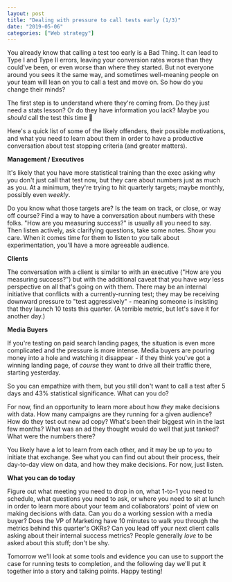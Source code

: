 ```yaml
---
layout: post
title: "Dealing with pressure to call tests early (1/3)"
date: "2019-05-06"
categories: ["Web strategy"]
---
```


You already know that calling a test too early is a Bad Thing. It can lead to Type I and Type II errors, leaving your conversion rates worse than they could've been, or even worse than where they started. But not everyone around you sees it the same way, and sometimes well-meaning people on your team will lean on you to call a test and move on. So how do you change their minds?

The first step is to understand where they're coming from. Do they just need a stats lesson? Or do they have information you lack? Maybe you _should_ call the test this time 🤔

Here's a quick list of some of the likely offenders, their possible motivations, and what you need to learn about them in order to have a productive conversation about test stopping criteria (and greater matters).

**Management / Executives**

It's likely that you have more statistical training than the exec asking why you don't just call that test now, but they care about numbers just as much as you. At a minimum, they're trying to hit quarterly targets; maybe monthly, possibly even _weekly_.

Do you know what those targets are? Is the team on track, or close, or way off course? Find a way to have a conversation about numbers with these folks. "How are you measuring success?" is usually all you need to say. Then listen actively, ask clarifying questions, take some notes. Show you care. When it comes time for them to listen to _you_ talk about experimentation, you'll have a more agreeable audience.

**Clients**

The conversation with a client is similar to with an executive ("How are you measuring success?") but with the additional caveat that you have _way_ less perspective on all that's going on with them. There may be an internal initiative that conflicts with a currently-running test; they may be receiving downward pressure to "test aggressively" - meaning someone is insisting that they launch 10 tests this quarter. (A terrible metric, but let's save it for another day.)

**Media Buyers**

If you're testing on paid search landing pages, the situation is even more complicated and the pressure is more intense. Media buyers are pouring money into a hole and watching it disappear - if they think you've got a winning landing page, of _course_ they want to drive all their traffic there, starting yesterday.

So you can empathize with them, but you still don't want to call a test after 5 days and 43% statistical significance. What can you do?

For now, find an opportunity to learn more about how _they_ make decisions with data. How many campaigns are they running for a given audience? How do they test out new ad copy? What's been their biggest win in the last few months? What was an ad they thought would do well that just tanked? What were the numbers there?

You likely have a lot to learn from each other, and it may be up to you to initiate that exchange. See what you can find out about their process, their day-to-day view on data, and how they make decisions. For now, just listen.

**What you can do today**

Figure out what meeting you need to drop in on, what 1-to-1 you need to schedule, what questions you need to ask, or where you need to sit at lunch in order to learn more about your team and collaborators' point of view on making decisions with data. Can you do a working session with a media buyer? Does the VP of Marketing have 10 minutes to walk you through the metrics behind this quarter's OKRs? Can you lead off your next client calls asking about their internal success metrics? People generally _love_ to be asked about this stuff; don't be shy.

Tomorrow we'll look at some tools and evidence you can use to support the case for running tests to completion, and the following day we'll put it together into a story and talking points. Happy testing!

